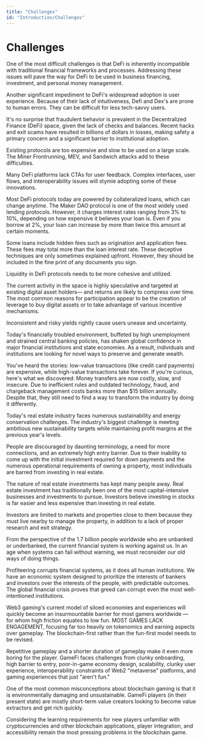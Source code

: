 ```yaml
---
title: "Challenges"
id: "Introduction/Challenges"
---
```


# Challenges

One of the most difficult challenges is that DeFi is inherently incompatible with traditional financial frameworks and processes. Addressing these issues will pave the way for DeFi to be used in business financing, investment, and personal money management.
 
Another significant impediment to DeFi's widespread adoption is user experience. Because of their lack of intuitiveness, Defi and Dex's are prone to human errors. They can be difficult for less tech-savvy users.
 
It's no surprise that fraudulent behavior is prevalent in the Decentralized Finance (DeFi) space, given the lack of checks and balances. Recent hacks and exit scams have resulted in billions of dollars in losses, making safety a primary concern and a significant barrier to institutional adoption.
 
Existing protocols are too expensive and slow to be used on a large scale. The Miner Frontrunning, MEV, and Sandwich attacks add to these difficulties.
 
Many DeFi platforms lack CTAs for user feedback. Complex interfaces, user flows, and interoperability issues will stymie adopting some of these innovations.
 
Most DeFi protocols today are powered by collateralized loans, which can change anytime. The Maker DAO protocol is one of the most widely used lending protocols. However, it charges interest rates ranging from 3% to 10%, depending on how expensive it believes your loan is. Even if you borrow at 2%, your loan can increase by more than twice this amount at certain moments.
 

Some loans include hidden fees such as origination and application fees. These fees may total more than the loan interest rate. These deceptive techniques are only sometimes explained upfront. However, they should be included in the fine print of any documents you sign.
 
Liquidity in DeFi protocols needs to be more cohesive and utilized.
 
The current activity in the space is highly speculative and targeted at existing digital asset holders— and returns are likely to compress over time. The most common reasons for participation appear to be the creation of leverage to buy digital assets or to take advantage of various incentive mechanisms.
 
Inconsistent and risky yields rightly cause users unease and uncertainty. 
 
Today's financially troubled environment, buffeted by high unemployment and strained central banking policies, has shaken global confidence in major financial institutions and state economies.
As a result, individuals and institutions are looking for novel ways to preserve and generate wealth.
 
You've heard the stories: low-value transactions (like credit card payments) are expensive, while high-value transactions take forever. If you're curious, here's what we discovered: Money transfers are now costly, slow, and insecure. Due to inefficient rules and outdated technology, fraud, and chargeback management costs banks more than $15 billion annually. Despite that, they still need to find a way to transform the industry by doing it differently.
 
Today's real estate industry faces numerous sustainability and energy conservation challenges. The industry's biggest challenge is meeting ambitious new sustainability targets while maintaining profit margins at the previous year's levels.
 

People are discouraged by daunting terminology, a need for more connections, and an extremely high entry barrier. Due to their inability to come up with the initial investment required for down payments and the numerous operational requirements of owning a property, most individuals are barred from investing in real estate.
 
The nature of real estate investments has kept many people away. Real estate investment has traditionally been one of the most capital-intensive businesses and investments to pursue. Investors believe investing in stocks is far easier and less expensive than investing in real estate.
 
Investors are limited to markets and properties close to them because they must live nearby to manage the property, in addition to a lack of proper research and exit strategy.
 
From the perspective of the 1.7 billion people worldwide who are unbanked or underbanked, the current financial system is working against us. In an age when systems can fail without warning, we must reconsider our old ways of doing things.
 

Profiteering corrupts financial systems, as it does all human institutions. We have an economic system designed to prioritize the interests of bankers and investors over the interests of the people, with predictable outcomes. The global financial crisis proves that greed can corrupt even the most well-intentioned institutions.
 
Web3 gaming's current model of siloed economies and experiences will quickly become an insurmountable barrier for most gamers worldwide — for whom high friction equates to low fun.
MOST GAMES LACK ENGAGEMENT, focusing far too heavily on tokenomics and earning aspects over gameplay. The blockchain-first rather than the fun-first model needs to be revised.
 

Repetitive gameplay and a shorter duration of gameplay make it even more boring for the player.
GameFi faces challenges from clunky onboarding, high barrier to entry, poor-in-game economy design, scalability, clunky user experience, interoperability constraints of Web2 "metaverse" platforms, and gaming experiences that just "aren't fun."
 

One of the most common misconceptions about blockchain gaming is that it is environmentally damaging and unsustainable. GameFi players (in their present state) are mostly short-term value creators looking to become value extractors and get rich quickly.
 

Considering the learning requirements for new players unfamiliar with cryptocurrencies and other blockchain applications, player integration, and accessibility remain the most pressing problems in the blockchain game.
 
